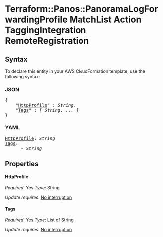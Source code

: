 # Terraform::Panos::PanoramaLogForwardingProfile MatchList Action TaggingIntegration RemoteRegistration

## Syntax

To declare this entity in your AWS CloudFormation template, use the following syntax:

### JSON

<pre>
{
    "<a href="#httpprofile" title="HttpProfile">HttpProfile</a>" : <i>String</i>,
    "<a href="#tags" title="Tags">Tags</a>" : <i>[ String, ... ]</i>
}
</pre>

### YAML

<pre>
<a href="#httpprofile" title="HttpProfile">HttpProfile</a>: <i>String</i>
<a href="#tags" title="Tags">Tags</a>: <i>
      - String</i>
</pre>

## Properties

#### HttpProfile

_Required_: Yes
_Type_: String

_Update requires_: [No interruption](https://docs.aws.amazon.com/AWSCloudFormation/latest/UserGuide/using-cfn-updating-stacks-update-behaviors.html#update-no-interrupt)

#### Tags

_Required_: Yes
_Type_: List of String

_Update requires_: [No interruption](https://docs.aws.amazon.com/AWSCloudFormation/latest/UserGuide/using-cfn-updating-stacks-update-behaviors.html#update-no-interrupt)

